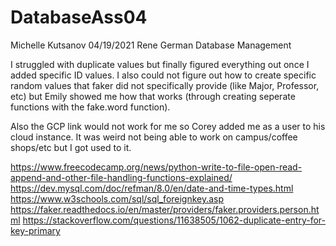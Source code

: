 # DatabaseAss04
Michelle Kutsanov
04/19/2021
Rene German
Database Management 

I struggled with duplicate values but finally figured everything out once I added specific ID values. I also could not figure out how to create specific random values that faker did not specifically provide (like Major, Professor, etc) but Emily showed me how that works (through creating seperate functions with the fake.word function).

Also the GCP link would not work for me so Corey added me as a user to his cloud instance. It was weird not being able to work on campus/coffee shops/etc but I got used to it.

https://www.freecodecamp.org/news/python-write-to-file-open-read-append-and-other-file-handling-functions-explained/
https://dev.mysql.com/doc/refman/8.0/en/date-and-time-types.html
https://www.w3schools.com/sql/sql_foreignkey.asp
https://faker.readthedocs.io/en/master/providers/faker.providers.person.html
https://stackoverflow.com/questions/11638505/1062-duplicate-entry-for-key-primary

